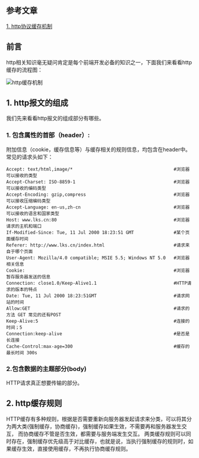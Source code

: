 ## 参考文章
[1. http协议缓存机制](https://juejin.cn/post/6844903491396190215)

## 前言
http相关知识毫无疑问肯定是每个前端开发必备的知识之一，下面我们来看看http缓存的流程图：

![http缓存机制](https://user-images.githubusercontent.com/82437559/119597219-2cc9a280-be13-11eb-909e-a584d44f789c.png)

## 1. http报文的组成

我们先来看看http报文的组成部分有哪些。

### 1. 包含属性的首部（header）:

附加信息（cookie，缓存信息等）与缓存相关的规则信息，均包含在header中。
常见的请求头如下：
```
Accept: text/html,image/*                                      #浏览器可以接收的类型
Accept-Charset: ISO-8859-1                                     #浏览器可以接收的编码类型
Accept-Encoding: gzip,compress                                 #浏览器可以接收压缩编码类型
Accept-Language: en-us,zh-cn                                   #浏览器可以接收的语言和国家类型
Host: www.lks.cn:80                                            #浏览器请求的主机和端口
If-Modified-Since: Tue, 11 Jul 2000 18:23:51 GMT               #某个页面缓存时间
Referer: http://www.lks.cn/index.html                          #请求来自于哪个页面
User-Agent: Mozilla/4.0 compatible; MSIE 5.5; Windows NT 5.0   #浏览器相关信息
Cookie:                                                        #浏览器暂存服务器发送的信息
Connection: close1.0/Keep-Alive1.1                             #HTTP请求的版本的特点
Date: Tue, 11 Jul 2000 18:23:51GMT                             #请求网站的时间
Allow:GET                                                      #请求的方法 GET 常见的还有POST
Keep-Alive:5                                                   #连接的时间；5
Connection:keep-alive                                          #是否是长连接
Cache-Control:max-age=300                                      #缓存的最长时间 300s
```

### 2.包含数据的主题部分(body)

HTTP请求真正想要传输的部分。

## 2. http缓存规则

HTTP缓存有多种规则，根据是否需要重新向服务器发起请求来分类，可以将其分为两大类(强制缓存，协商缓存)，强制缓存如果生效，不需要再和服务器发生交互，
而协商缓存不管是否生效，都需要与服务端发生交互。
两类缓存规则可以同时存在，强制缓存优先级高于对比缓存，也就是说，当执行强制缓存的规则时，如果缓存生效，直接使用缓存，不再执行协商缓存规则。









